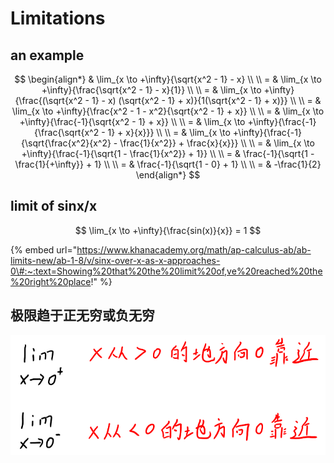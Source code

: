 # Limitations

## an example

$$
\begin{align*}
& \lim_{x \to +\infty}{\sqrt{x^2 - 1} - x}
\\ \\
= & \lim_{x \to +\infty}{\frac{\sqrt{x^2 - 1} - x}{1}}
\\ \\
= & \lim_{x \to +\infty}{\frac{(\sqrt{x^2 - 1} - x) (\sqrt{x^2 - 1} + x)}{1(\sqrt{x^2 - 1} + x)}}
\\ \\
= & \lim_{x \to +\infty}{\frac{x^2 - 1 - x^2}{\sqrt{x^2 - 1} + x}}
\\ \\
= & \lim_{x \to +\infty}{\frac{-1}{\sqrt{x^2 - 1} + x}}
\\ \\
= & \lim_{x \to +\infty}{\frac{-1}{\frac{\sqrt{x^2 - 1} + x}{x}}}
\\ \\
= & \lim_{x \to +\infty}{\frac{-1}{\sqrt{\frac{x^2}{x^2} - \frac{1}{x^2}} + \frac{x}{x}}}
\\ \\
= & \lim_{x \to +\infty}{\frac{-1}{\sqrt{1 - \frac{1}{x^2}} + 1}}
\\ \\
= & \frac{-1}{\sqrt{1 - \frac{1}{+\infty}} + 1}
\\ \\
= & \frac{-1}{\sqrt{1 - 0} + 1}
\\ \\
= & -\frac{1}{2}
\end{align*}
$$

## limit of sinx/x

$$
\lim_{x \to +\infty}{\frac{sin(x)}{x}} = 1
$$

{% embed url="https://www.khanacademy.org/math/ap-calculus-ab/ab-limits-new/ab-1-8/v/sinx-over-x-as-x-approaches-0\#:~:text=Showing%20that%20the%20limit%20of,ve%20reached%20the%20right%20place!" %}

## 极限趋于正无穷或负无穷

![](../.gitbook/assets/image%20%287%29.png)

